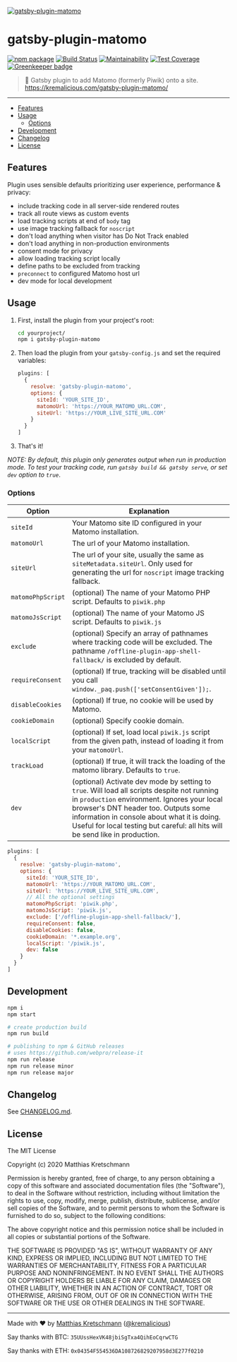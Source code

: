 [![gatsby-plugin-matomo](https://raw.githubusercontent.com/kremalicious/gatsby-plugin-matomo/master/src/gatsby-plugin-matomo.png)](https://kremalicious.com/gatsby-plugin-matomo/)

# gatsby-plugin-matomo

[![npm package](https://img.shields.io/npm/v/gatsby-plugin-matomo.svg)](https://www.npmjs.com/package/gatsby-plugin-matomo)
[![Build Status](https://github.com/kremalicious/gatsby-plugin-matomo/workflows/CI%2FCD%20Pipeline/badge.svg)](https://github.com/kremalicious/gatsby-plugin-matomo/actions)
[![Maintainability](https://api.codeclimate.com/v1/badges/067339a02f2058f5ba01/maintainability)](https://codeclimate.com/github/kremalicious/gatsby-plugin-matomo/maintainability)
[![Test Coverage](https://api.codeclimate.com/v1/badges/067339a02f2058f5ba01/test_coverage)](https://codeclimate.com/github/kremalicious/gatsby-plugin-matomo/test_coverage)
[![Greenkeeper badge](https://badges.greenkeeper.io/kremalicious/gatsby-plugin-matomo.svg)](https://greenkeeper.io/)

> 🥂 Gatsby plugin to add Matomo (formerly Piwik) onto a site. https://kremalicious.com/gatsby-plugin-matomo/

---

- [Features](#features)
- [Usage](#usage)
  - [Options](#options)
- [Development](#development)
- [Changelog](#changelog)
- [License](#license)

## Features

Plugin uses sensible defaults prioritizing user experience, performance & privacy:

- include tracking code in all server-side rendered routes
- track all route views as custom events
- load tracking scripts at end of `body` tag
- use image tracking fallback for `noscript`
- don't load anything when visitor has Do Not Track enabled
- don't load anything in non-production environments
- consent mode for privacy
- allow loading tracking script locally
- define paths to be excluded from tracking
- `preconnect` to configured Matomo host url
- dev mode for local development

## Usage

1. First, install the plugin from your project's root:

   ```bash
   cd yourproject/
   npm i gatsby-plugin-matomo
   ```

2. Then load the plugin from your `gatsby-config.js` and set the required variables:

   ```js
   plugins: [
     {
       resolve: 'gatsby-plugin-matomo',
       options: {
         siteId: 'YOUR_SITE_ID',
         matomoUrl: 'https://YOUR_MATOMO_URL.COM',
         siteUrl: 'https://YOUR_LIVE_SITE_URL.COM'
       }
     }
   ]
   ```

3. That's it!

_NOTE: By default, this plugin only generates output when run in production mode. To test your tracking code, run `gatsby build && gatsby serve`, or set `dev` option to `true`_.

### Options

| Option           | Explanation                                                                                                                                                                                                                                                                                                        |
| ---------------- | ------------------------------------------------------------------------------------------------------------------------------------------------------------------------------------------------------------------------------------------------------------------------------------------------------------------ |
| `siteId`         | Your Matomo site ID configured in your Matomo installation.                                                                                                                                                                                                                                                        |
| `matomoUrl`      | The url of your Matomo installation.                                                                                                                                                                                                                                                                               |
| `siteUrl`        | The url of your site, usually the same as `siteMetadata.siteUrl`. Only used for generating the url for `noscript` image tracking fallback.                                                                                                                                                                         |
| `matomoPhpScript`| (optional) The name of your Matomo PHP script. Defaults to `piwik.php`                                                                                                                                                                                                                                                                 |
| `matomoJsScript` | (optional) The name of your Matomo JS script. Defaults to `piwik.js`                                                                                                                                                                                                                                                                  |
| `exclude`        | (optional) Specify an array of pathnames where tracking code will be excluded. The pathname `/offline-plugin-app-shell-fallback/` is excluded by default.                                                                                                                                                          |
| `requireConsent` | (optional) If true, tracking will be disabled until you call `window._paq.push(['setConsentGiven']);`.                                                                                                                                                                                                             |
| `disableCookies` | (optional) If true, no cookie will be used by Matomo.                                                                                                                                                                                                                                                              |
| `cookieDomain`   | (optional) Specify cookie domain.                                                                                                                                                                                                                                                                                  |
| `localScript`    | (optional) If set, load local `piwik.js` script from the given path, instead of loading it from your `matomoUrl`.                                                                                                                                                                                                  |
| `trackLoad`      | (optional) If true, it will track the loading of the matomo library. Defaults to `true`.                                                                                                                                                                                                       |
| `dev`            | (optional) Activate dev mode by setting to `true`. Will load all scripts despite not running in `production` environment. Ignores your local browser's DNT header too. Outputs some information in console about what it is doing. Useful for local testing but careful: all hits will be send like in production. |

```js
plugins: [
  {
    resolve: 'gatsby-plugin-matomo',
    options: {
      siteId: 'YOUR_SITE_ID',
      matomoUrl: 'https://YOUR_MATOMO_URL.COM',
      siteUrl: 'https://YOUR_LIVE_SITE_URL.COM',
      // All the optional settings
      matomoPhpScript: 'piwik.php',
      matomoJsScript: 'piwik.js',
      exclude: ['/offline-plugin-app-shell-fallback/'],
      requireConsent: false,
      disableCookies: false,
      cookieDomain: '*.example.org',
      localScript: '/piwik.js',
      dev: false
    }
  }
]
```

## Development

```bash
npm i
npm start

# create production build
npm run build

# publishing to npm & GitHub releases
# uses https://github.com/webpro/release-it
npm run release
npm run release minor
npm run release major
```

## Changelog

See [CHANGELOG.md](CHANGELOG.md).

## License

The MIT License

Copyright (c) 2020 Matthias Kretschmann

Permission is hereby granted, free of charge, to any person obtaining a copy of this software and associated documentation files (the "Software"), to deal in the Software without restriction, including without limitation the rights to use, copy, modify, merge, publish, distribute, sublicense, and/or sell copies of the Software, and to permit persons to whom the Software is furnished to do so, subject to the following conditions:

The above copyright notice and this permission notice shall be included in all copies or substantial portions of the Software.

THE SOFTWARE IS PROVIDED "AS IS", WITHOUT WARRANTY OF ANY KIND, EXPRESS OR IMPLIED, INCLUDING BUT NOT LIMITED TO THE WARRANTIES OF MERCHANTABILITY, FITNESS FOR A PARTICULAR PURPOSE AND NONINFRINGEMENT. IN NO EVENT SHALL THE AUTHORS OR COPYRIGHT HOLDERS BE LIABLE FOR ANY CLAIM, DAMAGES OR OTHER LIABILITY, WHETHER IN AN ACTION OF CONTRACT, TORT OR OTHERWISE, ARISING FROM, OUT OF OR IN CONNECTION WITH THE SOFTWARE OR THE USE OR OTHER DEALINGS IN THE SOFTWARE.

---

Made with ♥ by [Matthias Kretschmann](https://matthiaskretschmann.com) ([@kremalicious](https://github.com/kremalicious))

Say thanks with BTC:
`35UUssHexVK48jbiSgTxa4QihEoCqrwCTG`

Say thanks with ETH:
`0x04354F554536DA108726829207958d3E277f0210`
